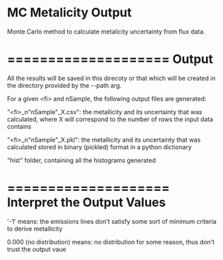 MC Metalicity Output
====================

Monte Carlo method to calculate metalicity uncertainty from flux data.

====================
Output
====================
All the results will be saved in this direcoty or that  which will be created in the directory provided by the --path arg.

For a given \<fi\> and nSample, the following output files are generated:

"\<fi\>_n"nSample"_X.csv": the metallicity and its uncertainty that was calculated, where X will correspond to the number of rows the input data contains

"\<fi\>_n"nSample"_X.pkl": the metallicity and its uncertainty that was calculated stored in binary (pickled) format in a python dictionary

"hist" folder, containing all the histograms generated

====================
Interpret the Output Values
====================
 
'-1' means: the emissions lines don't satisfy some sort of minimum criteria to derive metallicity  

0.000 (no distribution) means: no distribution for some reason, thus don't trust the output vaue 
